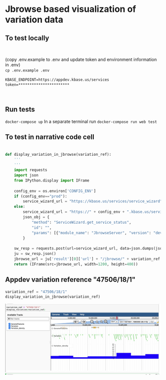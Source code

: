 # Jbrowse based visualization of variation data

## To test locally
</br>

(copy .env.example to .env and update token and environment information in .env)
</br>
<code>cp .env.example  .env</code>
```
KBASE_ENDPOINT=https://appdev.kbase.us/services
token=***********************
```
</br>

## Run tests 
<code>docker-compose up</code>
In a separate terminal run
<code>docker-compose run web test </code>

## To test in narrative code cell

```python

def display_variation_in_jbrowse(variation_ref):
    '''
    '''
    import requests
    import json
    from IPython.display import IFrame
    
    config_env = os.environ['CONFIG_ENV']
    if (config_env=="prod"):
        service_wizard_url = "https://kbase.us/services/service_wizard"
    else:
        service_wizard_url = "https://" + config_env + ".kbase.us/services/service_wizard"
        json_obj = {
            "method": "ServiceWizard.get_service_status",
            "id": "",
            "params": [{"module_name": "JbrowseServer", "version": "dev"}]
        }
    
    sw_resp = requests.post(url=service_wizard_url, data=json.dumps(json_obj))
    ju = sw_resp.json()
    jbrowse_url = ju['result'][0]['url'] + "/jbrowse/" + variation_ref + "/index.html"
    return (IFrame(src=jbrowse_url, width=1200, height=400))
```


## Appdev variation reference "47506/18/1"
```python
variation_ref = "47506/18/1"
display_variation_in_jbrowse(variation_ref)
```
![image](img/jbrowse.png)

